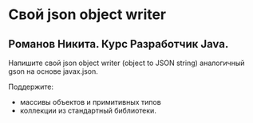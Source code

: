 # Cвой json object writer
Романов Никита. Курс Разработчик Java. 
--------------------------------------
Напишите свой json object writer (object to JSON string) аналогичный gson на основе javax.json.

Поддержите:
- массивы объектов и примитивных типов
- коллекции из стандартный библиотеки.
